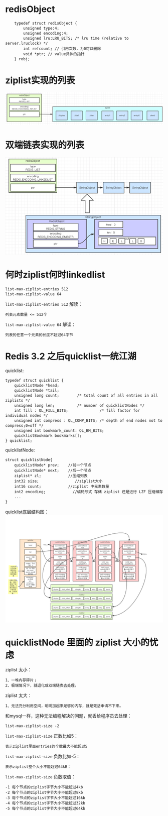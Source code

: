 # redisObject 
```
    typedef struct redisObject {
        unsigned type:4;
        unsigned encoding:4;
        unsigned lru:LRU_BITS; /* lru time (relative to server.lruclock) */
        int refcount; // 引用次数，为0可以删除
        void *ptr; // value具体的指针 
    } robj;
```

# ziplist实现的列表
![](.8.3列表对象_images/ziplist实现的列表.png)

# 双端链表实现的列表
![](.8.3列表对象_images/双端链表底层实现的列表.png)

# 何时ziplist何时linkedlist
```
list-max-ziplist-entries 512
list-max-ziplist-value 64
```
`list-max-ziplist-entries 512` 解读：
```
列表元素数量 <= 512个
```
`list-max-ziplist-value 64` 解读：
```
列表的任意一个元素的长度不超过64字节
```

# Redis 3.2 之后quicklist一统江湖
quicklist:
```
typedef struct quicklist {
    quicklistNode *head;
    quicklistNode *tail;
    unsigned long count;        /* total count of all entries in all ziplists */
    unsigned long len;          /* number of quicklistNodes */
    int fill : QL_FILL_BITS;              /* fill factor for individual nodes */
    unsigned int compress : QL_COMP_BITS; /* depth of end nodes not to compress;0=off */
    unsigned int bookmark_count: QL_BM_BITS;
    quicklistBookmark bookmarks[];
} quicklist;
```
quicklistNode:
```
struct quicklistNode{
    quicklistNode* prev;    //前一个节点
    quicklistNode* next;    //后一个节点
    ziplist* zl;            //压缩列表
    int32 size;                //ziplist大小
    int16 count;            //ziplist 中元素数量
    int2 encoding;            //编码形式 存储 ziplist 还是进行 LZF 压缩储存
    ...
}
```

quicklist底层结构图： 
![](.8.3列表对象_images/redis列表结构-quicklist.png)


# quicklistNode 里面的 ziplist 大小的忧虑
ziplist 太小：
```
1、一堆内存碎片；
2、极端情况下，就退化成双端链表去处理。
```
ziplist 太大：
```
1、无法充分利用空间，明明加起来足够的内存，就是死活申请不下来。
```
和mysql一样，这种无法编程解决的问题，就丢给程序员去处理：
```
list-max-ziplist-size -2
```
`list-max-ziplist-size` 正数比如5：
```
表示ziplist里面entries的个数最大不能超过5
```
`list-max-ziplist-size` 负数比如-5：
```
表示ziplist整个大小不能超过64kB：
```
`list-max-ziplist-size` 负数取值：
```
-1 每个节点的ziplist字节大小不能超过4kb
-2 每个节点的ziplist字节大小不能超过8kb
-3 每个节点的ziplist字节大小不能超过16kb
-4 每个节点的ziplist字节大小不能超过32kb
-5 每个节点的ziplist字节大小不能超过64kb

```

